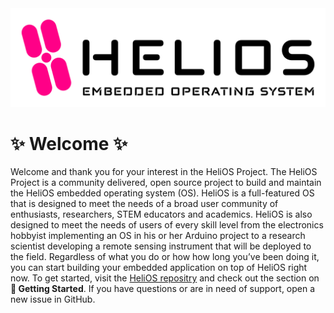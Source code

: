 <picture>
  <source media="(prefers-color-scheme: dark)" srcset="/profile/HeliOS_OG_Logo_Dark.png">
  <source media="(prefers-color-scheme: light)" srcset="/profile/HeliOS_OG_Logo_Light.png">
  <img alt="HeliOS Logo" src="/profile/HeliOS_OG_Logo_Light.png">
</picture>

# :sparkles: Welcome :sparkles:
Welcome and thank you for your interest in the HeliOS Project. The HeliOS Project is a community delivered, open source project to build and maintain the HeliOS embedded operating system (OS). HeliOS is a full-featured OS that is designed to meet the needs of a broad user community of enthusiasts, researchers, STEM educators and academics. HeliOS is also designed to meet the needs of users of every skill level from the electronics hobbyist implementing an OS in his or her Arduino project to a research scientist developing a remote sensing instrument that will be deployed to the field. Regardless of what you do or how how long you’ve been doing it, you can start building your embedded application on top of HeliOS right now. To get started, visit the [HeliOS repositry](https://github.com/heliosproj/HeliOS) and check out the section on **:dart: Getting Started**. If you have questions or are in need of support, open a new issue in GitHub.
